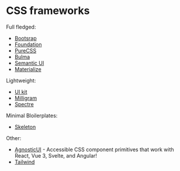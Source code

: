 # CSS frameworks

Full fledged:
- [Bootsrap](https://getbootstrap.com/)
- [Foundation](https://foundation.zurb.com/)
- [PureCSS](https://purecss.io/)
- [Bulma](https://bulma.io/)
- [Semantic UI](https://semantic-ui.com/)
- [Materialize](https://materializecss.com/)

Lightweight:
- [UI kit](https://getuikit.com/)
- [Milligram](https://milligram.io/)
- [Spectre](https://picturepan2.github.io/spectre/)

Minimal Bloilerplates:
- [Skeleton](http://getskeleton.com/)

Other:
- [AgnosticUI](https://www.agnosticui.com/) - Accessible CSS component primitives that work with React, Vue 3, Svelte, and Angular!
- [Tailwind](https://tailwindcss.com/)
